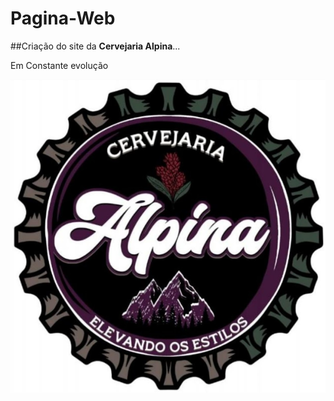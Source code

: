 # Pagina-Web
##Criação do site da **Cervejaria Alpina**...

Em Constante evolução



![Imagem da marca.](/img/logo.jpeg "Imagem da marca.")
